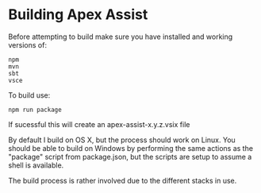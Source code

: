 # Building Apex Assist

Before attempting to build make sure you have installed and working versions of:

    npm
    mvn
    sbt
    vsce

To build use:

    npm run package

If sucessful this will create an apex-assist-x.y.z.vsix file

By default I build on OS X, but the process should work on Linux. You should be able to build on Windows
by performing the same actions as the "package" script from package.json, but the scripts are setup to 
assume a shell is available.

The build process is rather involved due to the different stacks in use.

